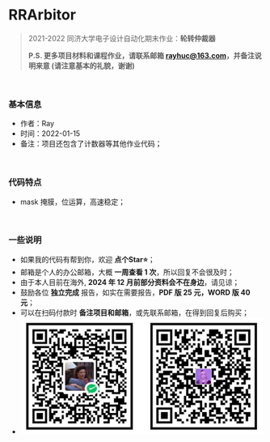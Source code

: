 # RRArbitor
> 2021-2022 同济大学电子设计自动化期末作业：**轮转仲裁器**
>
> **P.S. 更多项目材料和课程作业，请联系邮箱 rayhuc@163.com，并备注说明来意 (请注意基本的礼貌，谢谢)**

<br/>

### 基本信息

- 作者：Ray
- 时间：2022-01-15
- 备注：项目还包含了计数器等其他作业代码；

<br/>

### 代码特点

- mask 掩膜，位运算，高速稳定；

<br/>

### 一些说明

- 如果我的代码有帮到你，欢迎 **点个Star⭐**；
- 邮箱是个人的办公邮箱，大概 **一周查看 1 次**，所以回复不会很及时；
- 由于本人目前在海外, **2024 年 12 月前部分资料会不在身边**，请见谅；
- 鼓励各位 **独立完成** 报告，如实在需要报告，**PDF 版 25 元，WORD 版 40 元**；
- 可以在扫码付款时 **备注项目和邮箱**，或先联系邮箱，在得到回复后购买；
- ![./donner.jpg](donner.jpg)
